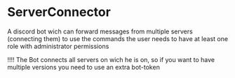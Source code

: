 # ServerConnector
A discord bot wich can forward messages from multiple servers (connecting them)
to use the commands the user needs to have at least one role with administrator permissions

!!!! The Bot connects all servers on wich he is on, so if you want to have multiple versions you need to use an extra bot-token
